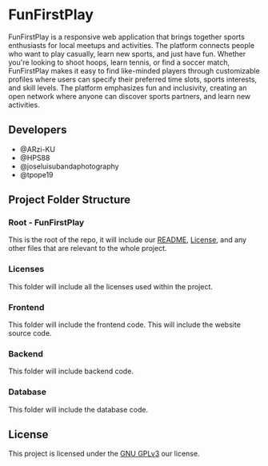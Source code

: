 # FunFirstPlay

FunFirstPlay is a responsive web application that brings together sports enthusiasts for local meetups and activities. The platform connects people who want to play casually, learn new sports, and just have fun. Whether you're looking to shoot hoops, learn tennis, or find a soccer match, FunFirstPlay makes it easy to find like-minded players through customizable profiles where users can specify their preferred time slots, sports interests, and skill levels. The platform emphasizes fun and inclusivity, creating an open network where anyone can discover sports partners, and learn new activities.

## Developers

- @ARzi-KU
- @HPS88
- @joseluisubandaphotography
- @tpope19

## Project Folder Structure

### Root - FunFirstPlay

This is the root of the repo, it will include our [README](README.md), [License](./COPYING), and any other files that are relevant to the whole project.

### Licenses

This folder will include all the licenses used within the project.

### Frontend

This folder will include the frontend code. This will include the website source code.

### Backend

This folder will include backend code.

### Database

This folder will include the database code.

## License

This project is licensed under the [GNU GPLv3](./COPYING) our license.
